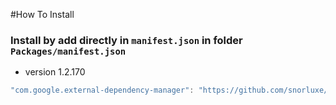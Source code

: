 #How To Install

### Install by add directly in `manifest.json` in folder `Packages/manifest.json`

+ version 1.2.170
```csharp
"com.google.external-dependency-manager": "https://github.com/snorluxe/external-dependency-manager.git?path=Assets/_Root#1.2.170",
```
